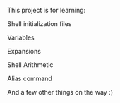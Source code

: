This project is for learning:

Shell initialization files

Variables

Expansions

Shell Arithmetic

Alias command

And a few other things on the way :)
